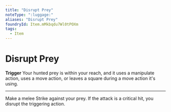 ```yaml
---
title: "Disrupt Prey"
noteType: ":luggage:"
aliases: "Disrupt Prey"
foundryId: Item.mMkbqdu7Wl0tPOXm
tags:
  - Item
---
```


# Disrupt Prey

**Trigger** Your hunted prey is within your reach, and it uses a manipulate action, uses a move action, or leaves a square during a move action it's using.

* * *

Make a melee Strike against your prey. If the attack is a critical hit, you disrupt the triggering action.
